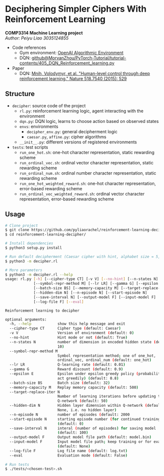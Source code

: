 # Deciphering Simpler Ciphers With Reinforcement Learning

__COMP3314 Machine Learning project__  
_Author: Peiyu Liao 3035124855_  

- Code references
  - Gym environment: [OpenAI Algorithmic Environment](https://github.com/openai/gym/blob/master/gym/envs/algorithmic/algorithmic_env.py)
  - DQN: [github@MorvanZhou/PyTorch-Tutorial/tutorial-contents/405\_DQN\_Reinforcement\_learning.py](https://github.com/MorvanZhou/PyTorch-Tutorial/blob/master/tutorial-contents/405_DQN_Reinforcement_learning.py)
- Paper
  - DQN: [Mnih, Volodymyr, et al. "Human-level control through deep reinforcement learning." Nature 518.7540 (2015): 529](https://storage.googleapis.com/deepmind-media/dqn/DQNNaturePaper.pdf)

## Structure

- `decipher`: source code of the project
  - `rl.py`: reinforcement learning logic, agent interacting with the environment
  - `dqn.py`: DQN logic, learns to choose action based on observed states
  - `envs`: environments
    - `decipher_env.py`: general decipherment logic
    - `caesar.py`, `affine.py`: cipher algorithms
  - `__init__.py`: different versions of registered environments
- `tests`: test scripts
  - `run_one_hot.sh`: one-hot character representation, static rewarding scheme
  - `run_ordinal_vec.sh`: ordinal vector character representation, static rewarding scheme
  - `run_ordinal_num.sh`: ordinal number character representation, static rewarding scheme
  - `run_one_hot_weighted_reward.sh`: one-hot character representation, error-based rewarding scheme
  - `run_ordinal_vec_weighted_reward.sh`: ordinal vector character representation, error-based rewarding scheme

## Usage

```bash
# Clone project
$ git clone https://github.com/pyliaorachel/reinforcement-learning-decipher.git
$ cd reinforcement-learning-decipher/

# Install dependencies
$ python3 setup.py install

# Run default decipherment (Caesar cipher with hint, alphabet size = 5, hint always at the first place)
$ python3 -m decipher.rl

# More parameters
$ python3 -m decipher.rl --help
usage: rl.py [-h] [--cipher-type CT] [-v V] [--no-hint] [--n-states N]
             [--symbol-repr-method M] [--lr LR] [--gamma G] [--epsilon E]
             [--batch-size BS] [--memory-capacity M] [--target-replace-iter N]
             [--hidden-dim N] [--n-episode N] [--start-episode N]
             [--save-interval N] [--output-model F] [--input-model F]
             [--log-file F] [--eval]

Reinforcement learning to decipher

optional arguments:
  -h, --help            show this help message and exit
  --cipher-type CT      Cipher type (default: Caesar)
  -v V                  Version of environment (default: 0)
  --no-hint             Hint mode or not (default: True)
  --n-states N          number of dimension in encoded hidden state (default:
                        10)
  --symbol-repr-method M
                        Symbol representation method; one of one_hot,
                        ordinal_vec, ordinal_num (default: one_hot)
  --lr LR               Q-learning rate (default: 0.01)
  --gamma G             Reward discount (default: 0.9)
  --epsilon E           Epsilon under epsilon greedy policy (probability to
                        act greedily) (default: 0.8)
  --batch-size BS       Batch size (default: 32)
  --memory-capacity M   Replay memory capacity (default: 500)
  --target-replace-iter N
                        Number of learning iterations before updating target
                        Q-network (default: 50)
  --hidden-dim N        Hidden layer dimension within Q-network (default:
                        None, i.e. no hidden layer)
  --n-episode N         number of episodes (default: 2000
  --start-episode N     starting episode number (for continued training)
                        (default: 0)
  --save-interval N     interal (number of episodes) for saving model
                        (default: 100)
  --output-model F      Output model file path (default: model.bin)
  --input-model F       Input model file path; keep training or for evaluation
                        (default: None)
  --log-file F          Log file name (default: log.txt)
  --eval                Evaluation mode (default: False)
  
# Run tests
$ ./tests/<chosen-test>.sh
```
